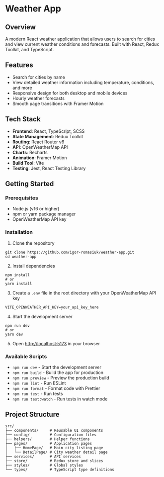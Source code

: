 # Weather App

## Overview

A modern React weather application that allows users to search for cities and view current weather conditions and forecasts. Built with React, Redux Toolkit, and TypeScript.

## Features

- Search for cities by name
- View detailed weather information including temperature, conditions, and more
- Responsive design for both desktop and mobile devices
- Hourly weather forecasts
- Smooth page transitions with Framer Motion

## Tech Stack

- **Frontend**: React, TypeScript, SCSS
- **State Management**: Redux Toolkit
- **Routing**: React Router v6
- **API**: OpenWeatherMap API
- **Charts**: Recharts
- **Animation**: Framer Motion
- **Build Tool**: Vite
- **Testing**: Jest, React Testing Library

## Getting Started

### Prerequisites

- Node.js (v16 or higher)
- npm or yarn package manager
- OpenWeatherMap API key

### Installation

1. Clone the repository

```
git clone https://github.com/igor-romasiuk/weather-app.git
cd weather-app
```

2. Install dependencies

```
npm install
# or
yarn install
```

3. Create a `.env` file in the root directory with your OpenWeatherMap API key

```
VITE_OPENWEATHER_API_KEY=your_api_key_here
```

4. Start the development server

```
npm run dev
# or
yarn dev
```

5. Open [http://localhost:5173](http://localhost:5173) in your browser

### Available Scripts

- `npm run dev` - Start the development server
- `npm run build` - Build the app for production
- `npm run preview` - Preview the production build
- `npm run lint` - Run ESLint
- `npm run format` - Format code with Prettier
- `npm run test` - Run tests
- `npm run test:watch` - Run tests in watch mode

## Project Structure

```
src/
├── components/     # Reusable UI components
├── config/         # Configuration files
├── helpers/        # Helper functions
├── pages/          # Application pages
│   ├── HomePage/   # Main city listing page
│   └── DetailPage/ # City weather detail page
├── services/       # API services
├── store/          # Redux store and slices
├── styles/         # Global styles
└── types/          # TypeScript type definitions
```

